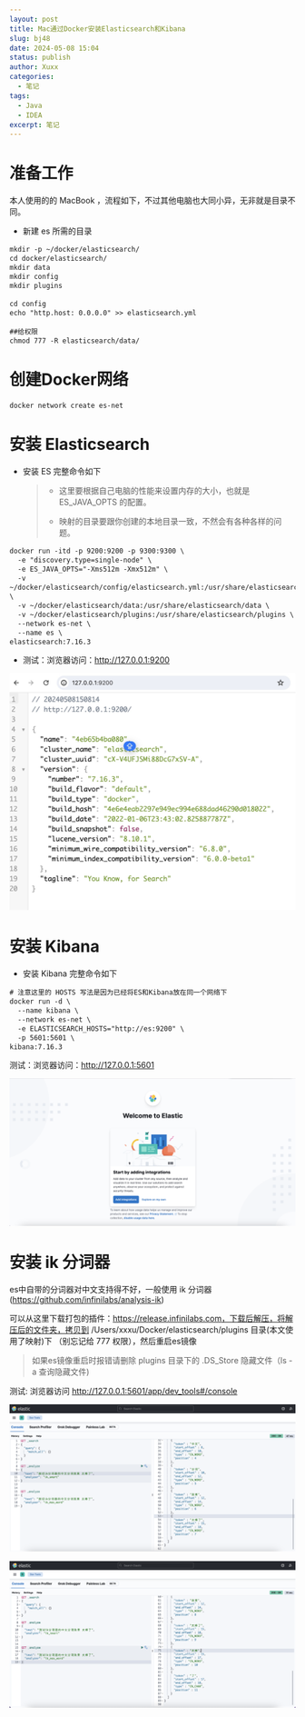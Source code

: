 ```yaml
---
layout: post
title: Mac通过Docker安装Elasticsearch和Kibana
slug: bj48
date: 2024-05-08 15:04
status: publish
author: Xuxx
categories: 
  - 笔记
tags: 
  - Java
  - IDEA
excerpt: 笔记
---
```


# 准备工作

本人使用的的 MacBook ，流程如下，不过其他电脑也大同小异，无非就是目录不同。

- 新建 es 所需的目录

```shell
mkdir -p ~/docker/elasticsearch/
cd docker/elasticsearch/
mkdir data
mkdir config
mkdir plugins

cd config   
echo "http.host: 0.0.0.0" >> elasticsearch.yml

##给权限
chmod 777 -R elasticsearch/data/
```

# 创建Docker网络

```shell
docker network create es-net  
```



# 安装 Elasticsearch

- 安装 ES 完整命令如下

  > - 这里要根据自己电脑的性能来设置内存的大小，也就是 ES_JAVA_OPTS 的配置。
  >
  > - 映射的目录要跟你创建的本地目录一致，不然会有各种各样的问题。

```shell
docker run -itd -p 9200:9200 -p 9300:9300 \
  -e "discovery.type=single-node" \
  -e ES_JAVA_OPTS="-Xms512m -Xmx512m" \
  -v ~/docker/elasticsearch/config/elasticsearch.yml:/usr/share/elasticsearch/config/elasticsearch.yml \
  -v ~/docker/elasticsearch/data:/usr/share/elasticsearch/data \
  -v ~/docker/elasticsearch/plugins:/usr/share/elasticsearch/plugins \
  --network es-net \
  --name es \
elasticsearch:7.16.3
```

- 测试：浏览器访问：http://127.0.0.1:9200

![2024-05-08-Mac通过Docker安装Elasticsearch和Kibana_01](../static/笔记图片/2024-05-08-Mac通过Docker安装Elasticsearch和Kibana_01.jpg)

# 安装 Kibana

- 安装 Kibana 完整命令如下

```shell
# 注意这里的 HOSTS 写法是因为已经将ES和Kibana放在同一个网络下
docker run -d \
  --name kibana \
  --network es-net \
  -e ELASTICSEARCH_HOSTS="http://es:9200" \
  -p 5601:5601 \
kibana:7.16.3
```

测试：浏览器访问：http://127.0.0.1:5601

![2024-05-08-Mac通过Docker安装Elasticsearch和Kibana_02](../static/笔记图片/2024-05-08-Mac通过Docker安装Elasticsearch和Kibana_02.png)

# 安装 ik 分词器

es中自带的分词器对中文支持得不好，一般使用 ik 分词器(https://github.com/infinilabs/analysis-ik)

可以从这里下载打包的插件：https://release.infinilabs.com，下载后解压，将解压后的文件夹，拷贝到 /Users/xxxu/Docker/elasticsearch/plugins 目录(本文使用了映射)下 （别忘记给 777 权限），然后重启es镜像

> 如果es镜像重启时报错请删除 plugins 目录下的 .DS_Store 隐藏文件（ls -a 查询隐藏文件)

测试: 浏览器访问 http://127.0.0.1:5601/app/dev_tools#/console 

![2024-05-08-Mac通过Docker安装Elasticsearch和Kibana_03](../static/笔记图片/2024-05-08-Mac通过Docker安装Elasticsearch和Kibana_03.png)

![2024-05-08-Mac通过Docker安装Elasticsearch和Kibana_04](../static/笔记图片/2024-05-08-Mac通过Docker安装Elasticsearch和Kibana_04.png)